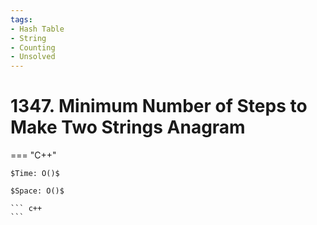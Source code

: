 ```yaml
---
tags:
- Hash Table
- String
- Counting
- Unsolved
---
```



# 1347. Minimum Number of Steps to Make Two Strings Anagram

=== "C++"

    $Time: O()$

    $Space: O()$

    ``` c++
    ```